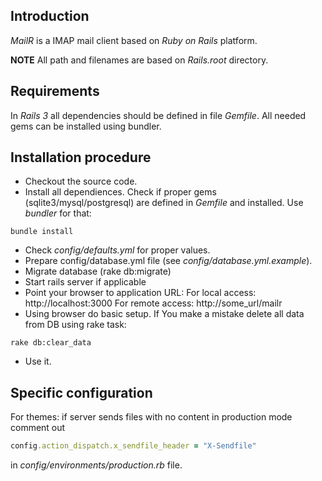 ## Introduction
_MailR_ is a IMAP mail client based on _Ruby on Rails_ platform.

**NOTE** All path and filenames are based on _Rails.root_ directory.

## Requirements

In _Rails 3_ all dependencies should be defined in file _Gemfile_. All needed gems can be installed using bundler.

## Installation procedure

* Checkout the source code.
* Install all dependiences. Check if proper gems (sqlite3/mysql/postgresql) are defined in _Gemfile_ and installed. Use _bundler_ for that:

```shell
bundle install
```

* Check _config/defaults.yml_ for proper values.
* Prepare config/database.yml file (see _config/database.yml.example_).
* Migrate database (rake db:migrate)
* Start rails server if applicable
* Point your browser to application URL:
  For local access: http://localhost:3000
  For remote access: http://some_url/mailr
* Using browser do basic setup. If You make a mistake delete all data from DB using rake task:

```shell
rake db:clear_data
```

* Use it.

## Specific configuration

For themes: if server sends files with no content in production mode comment out

```ruby
config.action_dispatch.x_sendfile_header = "X-Sendfile"
```

in _config/environments/production.rb_ file.

